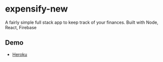 # expensify-new
A fairly simple full stack app to keep track of your finances. 
Built with Node, React, Firebase

## Demo

* [Heroku](https://react-expensify-app-fabio.herokuapp.com/)
